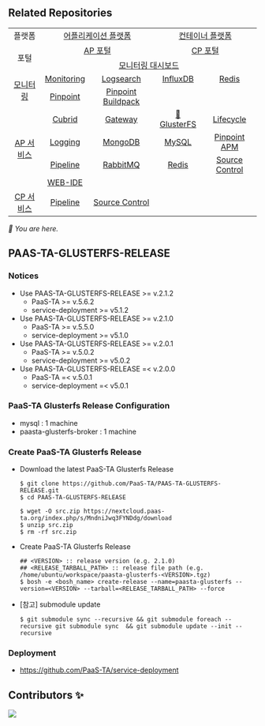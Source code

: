 ## Related Repositories

<table>
  <tr>
    <td colspan=2 align=center>플랫폼</td>
    <td colspan=2 align=center><a href="https://github.com/PaaS-TA/paasta-deployment">어플리케이션 플랫폼</a></td>
    <td colspan=2 align=center><a href="https://github.com/PaaS-TA/paas-ta-container-platform">컨테이너 플랫폼</a></td>
  </tr>
  <tr>
    <td colspan=2 rowspan=2 align=center>포털</td>
    <td colspan=2 align=center><a href="https://github.com/PaaS-TA/portal-deployment">AP 포털</a></td>
    <td colspan=2 align=center><a href="https://github.com/PaaS-TA/container-platform-portal-release">CP 포털</a></td>
  </tr>
  <tr align=center>
    <td colspan=4><a href="https://github.com/PaaS-TA/PaaS-TA-Monitoring">모니터링 대시보드</a></td>
  </tr>
  <tr align=center>
    <td rowspan=2 colspan=2><a href="https://github.com/PaaS-TA/monitoring-deployment">모니터링</a></td>
    <td><a href="https://github.com/PaaS-TA/PaaS-TA-Monitoring-Release">Monitoring</a></td>
    <td><a href="https://github.com/PaaS-TA/paas-ta-monitoring-logsearch-release">Logsearch</a></td>
    <td><a href="https://github.com/PaaS-TA/paas-ta-monitoring-influxdb-release">InfluxDB</a></td>
    <td><a href="https://github.com/PaaS-TA/paas-ta-monitoring-redis-release">Redis</a></td>
  </tr>
  <tr align=center>
    <td><a href="https://github.com/PaaS-TA/PAAS-TA-PINPOINT-MONITORING-RELEASE">Pinpoint</td>
    <td><a href="https://github.com/PaaS-TA/PAAS-TA-PINPOINT-MONITORING-BUILDPACK">Pinpoint Buildpack</td>
    <td></td>
    <td></td>
  </tr>
  </tr>
  <tr align=center>
    <td rowspan=4 colspan=2><a href="https://github.com/PaaS-TA/service-deployment">AP 서비스</a></td>
    <td><a href="https://github.com/PaaS-TA/PAAS-TA-CUBRID-RELEASE">Cubrid</a></td>
    <td><a href="https://github.com/PaaS-TA/PAAS-TA-API-GATEWAY-SERVICE-RELEASE">Gateway</a></td>
    <td><a href="https://github.com/PaaS-TA/PAAS-TA-GLUSTERFS-RELEASE">🚩 GlusterFS</a></td>
    <td><a href="https://github.com/PaaS-TA/PAAS-TA-APP-LIFECYCLE-SERVICE-RELEASE">Lifecycle</a></td>
  </tr>
  <tr align=center>
    <td><a href="https://github.com/PaaS-TA/PAAS-TA-LOGGING-SERVICE-RELEASE">Logging</a></td>
    <td><a href="https://github.com/PaaS-TA/PAAS-TA-MONGODB-SHARD-RELEASE">MongoDB</a></td>
    <td><a href="https://github.com/PaaS-TA/PAAS-TA-MYSQL-RELEASE">MySQL</a></td>
    <td><a href="https://github.com/PaaS-TA/PAAS-TA-PINPOINT-RELEASE">Pinpoint APM</a></td>
  </tr>
  <tr align=center>
    <td><a href="https://github.com/PaaS-TA/PAAS-TA-DELIVERY-PIPELINE-RELEASE">Pipeline</a></td>
    <td align=center><a href="https://github.com/PaaS-TA/rabbitmq-release">RabbitMQ</a></td>
    <td><a href="https://github.com/PaaS-TA/PAAS-TA-ON-DEMAND-REDIS-RELEASE">Redis</a></td>
    <td><a href="https://github.com/PaaS-TA/PAAS-TA-SOURCE-CONTROL-RELEASE">Source Control</a></td>
  </tr>
  <tr align=center>
    <td><a href="https://github.com/PaaS-TA/PAAS-TA-WEB-IDE-RELEASE-NEW">WEB-IDE</a></td>
    <td></td>
    <td></td>
    <td></td>
  </tr>
  <tr align=center>
    <td rowspan=1 colspan=2><a href="https://github.com/PaaS-TA/paas-ta-container-platform-deployment">CP 서비스</a></td>
    <td><a href="https://github.com/PaaS-TA/container-platform-pipeline-release">Pipeline</a></td>
    <td><a href="https://github.com/PaaS-TA/container-platform-source-control-release">Source Control</a></td>
    <td></td>
    <td></td>
  </tr>
</table>
<i>🚩 You are here.</i>



  

  


## PAAS-TA-GLUSTERFS-RELEASE   

### Notices        
  - Use PAAS-TA-GLUSTERFS-RELEASE >= v.2.1.2 
    - PaaS-TA >= v.5.6.2
    - service-deployment >= v5.1.2
  - Use PAAS-TA-GLUSTERFS-RELEASE >= v.2.1.0 
    - PaaS-TA >= v.5.5.0
    - service-deployment >= v5.1.0
  - Use PAAS-TA-GLUSTERFS-RELEASE >= v.2.0.1    
    - PaaS-TA >= v.5.0.2    
    - service-deployment >= v5.0.2    
  - Use PAAS-TA-GLUSTERFS-RELEASE =< v.2.0.0     
    - PaaS-TA =< v.5.0.1   
    - service-deployment =< v5.0.1    

### PaaS-TA Glusterfs Release Configuration   
  - mysql : 1 machine   
  - paasta-glusterfs-broker : 1 machine   

### Create PaaS-TA Glusterfs Release   
  - Download the latest PaaS-TA Glusterfs Release   
    ```   
    $ git clone https://github.com/PaaS-TA/PAAS-TA-GLUSTERFS-RELEASE.git   
    $ cd PAAS-TA-GLUSTERFS-RELEASE

    $ wget -O src.zip https://nextcloud.paas-ta.org/index.php/s/MndniJwq3FYNDdg/download
    $ unzip src.zip
    $ rm -rf src.zip   
    ```   
  - Create PaaS-TA Glusterfs Release    
    ```   
    ## <VERSION> :: release version (e.g. 2.1.0)   
    ## <RELEASE_TARBALL_PATH> :: release file path (e.g. /home/ubuntu/workspace/paasta-glusterfs-<VERSION>.tgz)   
    $ bosh -e <bosh_name> create-release --name=paasta-glusterfs --version=<VERSION> --tarball=<RELEASE_TARBALL_PATH> --force   
    ```    
  - [참고] submodule update
    ```
    $ git submodule sync --recursive && git submodule foreach --recursive git submodule sync  && git submodule update --init --recursive
    ```
### Deployment   
- https://github.com/PaaS-TA/service-deployment   


## Contributors ✨
<a href="https://github.com/PaaS-TA/PAAS-TA-GLUSTERFS-RELEASE/graphs/contributors">
  <img src="https://contrib.rocks/image?repo=PaaS-TA/PAAS-TA-GLUSTERFS-RELEASE" />
</a>

